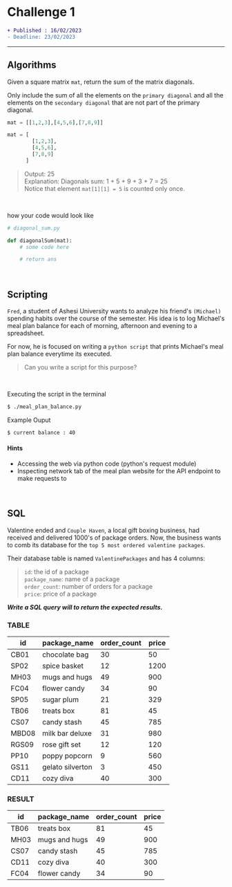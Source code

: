 # Challenge 1

```diff
+ Published : 16/02/2023
- Deadline: 23/02/2023
```

---

## Algorithms

Given a square matrix `mat`, return the sum of the matrix diagonals.

Only include the sum of all the elements on the `primary diagonal` and all the elements on the `secondary diagonal` that are not part of the primary diagonal.

```py
mat = [[1,2,3],[4,5,6],[7,8,9]]
```

```py
mat = [
        [1,2,3],
        [4,5,6],
        [7,8,9]
      ]
```

> Output: 25  
> Explanation: Diagonals sum: 1 + 5 + 9 + 3 + 7 = 25  
> Notice that element `mat[1][1] = 5` is counted only once.

<br />

how your code would look like

```py
# diagonal_sum.py

def diagonalSum(mat):
    # some code here

    # return ans

```

<br />

## Scripting

`Fred`, a student of Ashesi University wants to analyze his friend's `(Michael)` spending habits over the course of the semester. His idea is to log Michael's meal plan balance for each of morning, afternoon and evening to a spreadsheet.

For now, he is focused on writing a `python script` that prints Michael's meal plan balance everytime its executed.

> Can you write a script for this purpose?

<br/>

Executing the script in the terminal

```sh
$ ./meal_plan_balance.py
```

Example Ouput

```sh
$ current balance : 40
```

#### Hints

- Accessing the web via python code (python's request module)
- Inspecting network tab of the meal plan website for the API endpoint to make requests to

<br />

## SQL

Valentine ended and `Couple Haven`, a local gift boxing business, had received and delivered 1000's of package orders. Now, the business wants to comb its database for the `top 5 most ordered valentine packages`.

Their database table is named `ValentinePackages` and has 4 columns:

> `id`: the id of a package  
> `package_name`: name of a package  
> `order_count`: number of orders for a package  
> `price`: price of a package

**_Write a SQL query will to return the expected results._**

### TABLE

| id    | package_name     | order_count | price |
| ----- | ---------------- | ----------- | ----- |
| CB01  | chocolate bag    | 30          | 50    |
| SP02  | spice basket     | 12          | 1200  |
| MH03  | mugs and hugs    | 49          | 900   |
| FC04  | flower candy     | 34          | 90    |
| SP05  | sugar plum       | 21          | 329   |
| TB06  | treats box       | 81          | 45    |
| CS07  | candy stash      | 45          | 785   |
| MBD08 | milk bar deluxe  | 31          | 980   |
| RGS09 | rose gift set    | 12          | 120   |
| PP10  | poppy popcorn    | 9           | 560   |
| GS11  | gelato silverton | 3           | 450   |
| CD11  | cozy diva        | 40          | 300   |

### RESULT

| id   | package_name  | order_count | price |
| ---- | ------------- | ----------- | ----- |
| TB06 | treats box    | 81          | 45    |
| MH03 | mugs and hugs | 49          | 900   |
| CS07 | candy stash   | 45          | 785   |
| CD11 | cozy diva     | 40          | 300   |
| FC04 | flower candy  | 34          | 90    |
